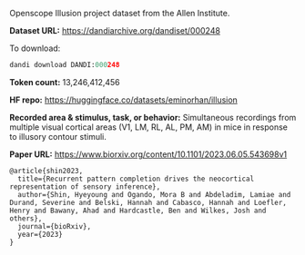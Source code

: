 Openscope Illusion project dataset from the Allen Institute. 

**Dataset URL:** https://dandiarchive.org/dandiset/000248

To download:
```python
dandi download DANDI:000248
```

**Token count:** 13,246,412,456

**HF repo:** https://huggingface.co/datasets/eminorhan/illusion

**Recorded area & stimulus, task, or behavior:** Simultaneous recordings from multiple visual cortical areas (V1, LM, RL, AL, PM, AM) in mice in response to illusory contour stimuli.

**Paper URL:** https://www.biorxiv.org/content/10.1101/2023.06.05.543698v1

```
@article{shin2023,
  title={Recurrent pattern completion drives the neocortical representation of sensory inference},
  author={Shin, Hyeyoung and Ogando, Mora B and Abdeladim, Lamiae and Durand, Severine and Belski, Hannah and Cabasco, Hannah and Loefler, Henry and Bawany, Ahad and Hardcastle, Ben and Wilkes, Josh and others},
  journal={bioRxiv},
  year={2023}
}
```
